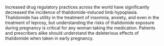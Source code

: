 Increased drug regulatory practices across the world have significantly decreased the incidence of thalidomide-induced limb hypoplasia. Thalidomide has utility in the treatment of insomnia, anxiety, and even in the treatment of leprosy, but understanding the risks of thalidomide exposure during pregnancy is critical for any woman taking the medication. Patients and prescribers alike should understand the deleterious effects of thalidomide when taken in early pregnancy.
